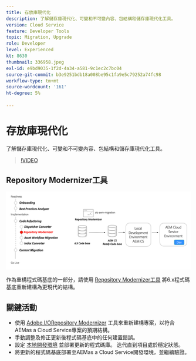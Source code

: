 ```yaml
---
title: 存放庫現代化
description: 了解儲存庫現代化、可變和不可變內容、包結構和儲存庫現代化工具。
version: Cloud Service
feature: Developer Tools
topic: Migration, Upgrade
role: Developer
level: Experienced
kt: 8630
thumbnail: 336958.jpeg
exl-id: e9bd9035-1f2d-4a34-a581-9c1ec2c7bc04
source-git-commit: b3e9251bdb18a008be95c1fa9e5c79252a74fc98
workflow-type: tm+mt
source-wordcount: '161'
ht-degree: 5%

---
```


# 存放庫現代化

了解儲存庫現代化、可變和不可變內容、包結構和儲存庫現代化工具。

>[!VIDEO](https://video.tv.adobe.com/v/336958?quality=12&learn=on)

## Repository Modernizer工具

![存放庫現代化工具](./assets/repository-modernizer.png)

作為重構程式碼基底的一部分，請使用 [Repository Modernizer工具](https://experienceleague.adobe.com/docs/experience-manager-cloud-service/moving/refactoring-tools/repo-modernizer.html) 將6.x程式碼基底重新建構為更現代的結構。

## 關鍵活動

* 使用 [Adobe I/ORepository Modernizer](https://github.com/adobe/aio-cli-plugin-aem-cloud-service-migration#command-aio-aem-migrationrepository-modernizer) 工具來重新建構專案，以符合AEMas a Cloud Service專案的預期結構。
* 手動調整及修正更新後程式碼基底中的任何建置錯誤。
* 設定 [本地開發環境](https://experienceleague.adobe.com/docs/experience-manager-learn/cloud-service/local-development-environment-set-up/overview.html?lang=zh-Hant) 並部署更新的程式碼庫。 迭代直到項目處於穩定狀態。
* 將更新的程式碼基底部署至AEMas a Cloud Service開發環境，並繼續驗證。
